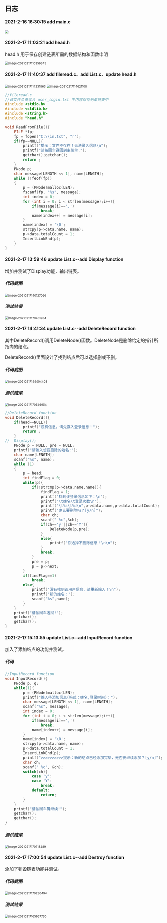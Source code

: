 ## 日志

#### 2021-2-16	16:30:15		add main.c

<img src="https://cdn.jsdelivr.net/gh/mLittle-horse/PicStore/img/image-20210216163132725.png" style="zoom: 67%;" />



#### 2021-2-17	11:03:21		add head.h

head.h 用于保存创建链表所需的数据结构和函数申明

<img src="https://cdn.jsdelivr.net/gh/mLittle-horse/PicStore/img/image-20210217110359345.png" alt="image-20210217110359345" style="zoom:67%;" />



#### 2021-2-17	11:40:37		add fileread.c、add List.c、update head.h

<img src="https://cdn.jsdelivr.net/gh/mLittle-horse/PicStore/img/image-20210217114231863.png" alt="image-20210217114231863" style="zoom:67%;" />

<img src="https://cdn.jsdelivr.net/gh/mLittle-horse/PicStore/img/image-20210217114621108.png" alt="image-20210217114621108" style="zoom:67%;" />

```c
//fileread.c
//该文件负责读入 user_login.txt 中内容保存到单链表中
#include <stdio.h>
#include <stdlib.h>
#include <string.h>
#include "head.h"

void ReadFromFile(){
	FILE *fp;
	fp = fopen("C:\\in.txt", "r");
	if(fp==NULL){
		printf("提示：文件不存在！无法录入信息\n");
		printf("请按回车键回到主菜单.");
		getchar();getchar();
		return ;
	}
	PNode p;
	char message[LENGTH << 1], name[LENGTH];
	while (!feof(fp))
	{
		p = (PNode)malloc(LEN);
		fscanf(fp, "%s", message);
		int index = 0;
		for (int i = 0; i < strlen(message);i++){
			if(message[i]==',')
				break;
			name[index++] = message[i];
		}
		name[index] = '\0';
		strcpy(p->data.name, name);
		p->data.totalCount = 1;
		InsertLinkEnd(p);
	}
}
```



#### 2021-2-17	13:59:46   	update List.c--add Display function

增加并测试了Display功能，输出链表。

##### 代码截图

<img src="https://cdn.jsdelivr.net/gh/mLittle-horse/PicStore/img/20210217145914.png" alt="image-20210217140127066" style="zoom:67%;" />

##### 测试结果

<img src="https://cdn.jsdelivr.net/gh/mLittle-horse/PicStore/img/20210217170433.png" alt="image-20210217170431934" style="zoom:67%;" />

#### 2021-2-17	14:41:34		update List.c--add DeleteRecord function

其中DeleteRecord()调用DeleteNode()函数。DeleteNode是删除给定的指针所指向的结点。

DeleteRecord()里面设计了找到结点后可以选择删或不删。

##### 代码截图

<img src="https://cdn.jsdelivr.net/gh/mLittle-horse/PicStore/img/image-20210217144404403.png" alt="image-20210217144404403" style="zoom:67%;" />

##### 测试结果

<img src="https://cdn.jsdelivr.net/gh/mLittle-horse/PicStore/img/20210217170548.png" alt="image-20210217170546954" style="zoom:67%;" />

```c
//DeleteRecord function
void DeleteRecord(){
	if(head==NULL){
		printf("没有信息，请先存入登录信息！");
		return ;
	}
//	Display();
	PNode p = NULL, pre = NULL;
	printf("请输入想要删除的姓名:");
	char name[LENGTH];
	scanf("%s", name);
	while (1)
	{
		p = head;
		int findFlag = 0;
		while(p){
			if(!strcmp(p->data.name,name)){
				findFlag = 1;
				printf("找到该登录信息如下：\n");
				printf("\t姓名\t登录次数\n");
				printf("\t%s\t%d\n",p->data.name,p->data.totalCount);
				printf("确认要删除吗？[y/n]");
				char ch;
				scanf(" %c",&ch);
				if(ch=='y'||ch=='Y'){
					DeleteNode(p,pre);
				}
				else{
					printf("你选择不删除信息！\n\n");
				}
				break;
			}
			pre = p;
			p = p->next;
		}
		if(findFlag==1)
			break;
		else{
			printf("没有找到该用户信息，请重新输入！\n");
			printf("新的姓名：");
			scanf("%s",name);
		}
	}
	printf("请按回车返回!");
	getchar();
	getchar();
}
```



#### 2021-2-17	15:13:55		update List.c--add InputRecord function

加入了添加结点的功能并测试。

##### 代码

```c
//InputRecord function	
void InputRecord(){
	PNode p, q;
	while(1){
		p = (PNode)malloc(LEN);
		printf("输入待添加信息(格式：姓名,登录时间)：");
		char message[LENGTH << 1], name[LENGTH];
		scanf("%s", message);
		int index = 0;
		for (int i = 0; i < strlen(message);i++){
			if(message[i]==',')
				break;
			name[index++] = message[i];
		}
		name[index] = '\0';
		strcpy(p->data.name, name);
		p->data.totalCount = 1;
		InsertLinkEnd(p);
		printf(">>>>>>>>>>提示：新的结点已经添加完毕，是否要继续添加？[y/n]");
		char ch;
		scanf(" %c", &ch);
		switch(ch){
			case 'y':
			case 'Y':
				break;
			default:
				return;
		}
	}
	printf("请按回车键继续!");
	getchar();
	getchar();
}
```

##### 测试结果

<img src="C:\Users\mxp101800\AppData\Roaming\Typora\typora-user-images\image-20210217170718489.png" alt="image-20210217170718489" style="zoom:67%;" />

#### 2021-2-17	17:00:54		update List.c--add Destroy function

添加了销毁链表功能并测试。

##### 代码截图

<img src="https://cdn.jsdelivr.net/gh/mLittle-horse/PicStore/img/20210217170239.png" alt="image-20210217170230494" style="zoom:67%;" />

##### 测试结果

<img src="https://cdn.jsdelivr.net/gh/mLittle-horse/PicStore/img/20210217170026.png" alt="image-20210217165957730" style="zoom:67%;" />